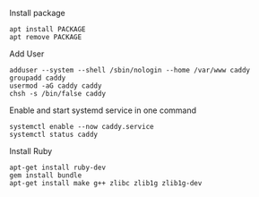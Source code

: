 Install package

```
apt install PACKAGE
apt remove PACKAGE
```

Add User

```
adduser --system --shell /sbin/nologin --home /var/www caddy
groupadd caddy
usermod -aG caddy caddy
chsh -s /bin/false caddy
```

Enable and start systemd service in one command

```
systemctl enable --now caddy.service
systemctl status caddy
```

Install Ruby

```
apt-get install ruby-dev
gem install bundle
apt-get install make g++ zlibc zlib1g zlib1g-dev
```
